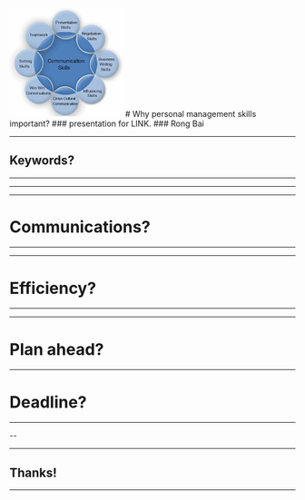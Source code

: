 <img src="figs/communication.jpeg" width="200" style="margin:1px 0px">
# Why personal management skills important?
### presentation for LINK.
### Rong Bai

---

## Keywords?

---

<section data-background="figs/keywords.png"></section>

---

<section data-background="figs/keywords2.jpg"></section>

---

# Communications?

---

<section data-background="figs/communication.jpeg"></section>

---

# Efficiency?

---

<section data-background="figs/com_efficiency.jpeg"></section>

---

# Plan ahead?

---

# Deadline?

---

<section data-background="figs/Day26_missed_deadline.jpg"></section>

--

<section data-background="figs/deadline.jpg"></section>

---

## Thanks!

---
